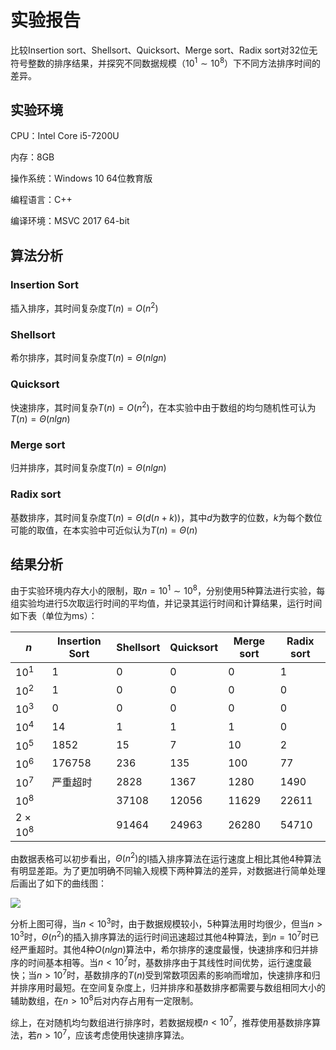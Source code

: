 # 实验报告

比较Insertion sort、Shellsort、Quicksort、Merge sort、Radix sort对32位无符号整数的排序结果，并探究不同数据规模（$10^1\sim10^8​$）下不同方法排序时间的差异。

## 实验环境

CPU：Intel Core i5-7200U

内存：8GB

操作系统：Windows 10 64位教育版

编程语言：C++

编译环境：MSVC 2017 64-bit

## 算法分析

### Insertion Sort

插入排序，其时间复杂度$T(n)=O(n^2)​$

### Shellsort

希尔排序，其时间复杂度$T(n)=\Theta(nlgn)​$

### Quicksort

快速排序，其时间复杂$T(n)=O(n^2)​$，在本实验中由于数组的均匀随机性可认为$T(n)=\Theta(nlgn)​$

### Merge sort

归并排序，其时间复杂度$T(n)=\Theta(nlgn)​$

### Radix sort

基数排序，其时间复杂度$T(n)=\Theta(d(n+k))​$，其中$d​$为数字的位数，$k​$为每个数位可能的取值，在本实验中可近似认为$T(n)=\Theta(n)​$

## 结果分析

由于实验环境内存大小的限制，取$n=10^1\sim10^8​$，分别使用5种算法进行实验，每组实验均进行5次取运行时间的平均值，并记录其运行时间和计算结果，运行时间如下表（单位为ms）：

| $n$           | Insertion Sort | Shellsort | Quicksort | Merge sort | Radix sort |
| ------------- | -------------- | --------- | --------- | ---------- | ---------- |
| $10^1$        | 1              | 0         | 0         | 0          | 1          |
| $10^2$        | 1              | 0         | 0         | 0          | 0          |
| $10^3$        | 0              | 0         | 0         | 0          | 0          |
| $10^4$        | 14             | 1         | 1         | 1          | 0          |
| $10^5$        | 1852           | 15        | 7         | 10         | 2          |
| $10^6$        | 176758         | 236       | 135       | 100        | 77         |
| $10^7$        | 严重超时       | 2828      | 1367      | 1280       | 1490       |
| $10^8$        |                | 37108     | 12056     | 11629      | 22611      |
| $2\times10^8$ |                | 91464     | 24963     | 26280      | 54710      |

由数据表格可以初步看出，$\Theta(n^2)​$的I插入排序算法在运行速度上相比其他4种算法有明显差距。为了更加明确不同输入规模下两种算法的差异，对数据进行简单处理后画出了如下的曲线图：

![](C:\Projects\Homeworks\Algorithms\HW5\P3\Figure_1.png)

分析上图可得，当$n<10^3$时，由于数据规模较小，5种算法用时均很少，但当$n>10^3$时，$\Theta(n^2)$的插入排序算法的运行时间迅速超过其他4种算法，到$n=10^7$时已经严重超时。其他4种$O(nlgn)$算法中，希尔排序的速度最慢，快速排序和归并排序的时间基本相等。当$n<10^7$时，基数排序由于其线性时间优势，运行速度最快；当$n>10^7$时，基数排序的$T(n)$受到常数项因素的影响而增加，快速排序和归并排序用时最短。在空间复杂度上，归并排序和基数排序都需要与数组相同大小的辅助数组，在$n>10^8$后对内存占用有一定限制。

综上，在对随机均匀数组进行排序时，若数据规模$n<10^7$，推荐使用基数排序算法，若$n>10^7$，应该考虑使用快速排序算法。